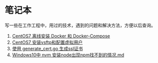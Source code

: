 # 笔记本
写一些在工作工程中，用过的技术，遇到的问题和解决方法，方便以后查询。

1. [CentOS7 离线安装 Docker 和 Docker-Compose](https://github.com/tanghuan/markdown/blob/master/CentOS%E7%A6%BB%E7%BA%BF%E5%AE%89%E8%A3%85Docker%E5%92%8CDocker-Compose.md)
2. [CentOS7 安装vsftp和配置虚拟用户](https://github.com/tanghuan/markdown/blob/master/CentOS7%20%E5%AE%89%E8%A3%85vsftp%E5%92%8C%E9%85%8D%E7%BD%AE%E8%99%9A%E6%8B%9F%E7%94%A8%E6%88%B7.md)
3. [使用 generate_cert.go 生成ssl证书](https://github.com/tanghuan/markdown/blob/master/%E4%BD%BF%E7%94%A8%20generate_cert.go%20%E7%94%9F%E6%88%90ssl%E8%AF%81%E4%B9%A6.md)
4. [Windows10中 nvm 安装node出现npm找不到的情况.md](https://github.com/tanghuan/markdown/blob/master/Windows10%E4%B8%AD%20nvm%20%E5%AE%89%E8%A3%85node%E5%87%BA%E7%8E%B0npm%E6%89%BE%E4%B8%8D%E5%88%B0%E7%9A%84%E6%83%85%E5%86%B5.md)